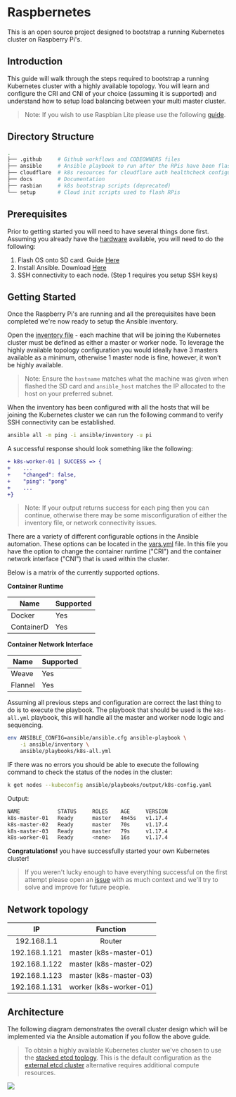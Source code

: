 # Raspbernetes

This is an open source project designed to bootstrap a running Kubernetes cluster on Raspberry Pi's.

## Introduction

This guide will walk through the steps required to bootstrap a running Kubernetes cluster with a highly available topology. You will learn and configure the CRI and CNI of your choice (assuming it is supported) and understand how to setup load balancing between your multi master cluster.

> Note: If you wish to use Raspbian Lite please use the following [guide](raspbian/README.md).

## Directory Structure

```bash
.
├── .github     # Github workflows and CODEOWNERS files
├── ansible     # Ansible playbook to run after the RPis have been flashed
├── cloudflare  # k8s resources for cloudflare auth healthcheck configuration
├── docs        # Documentation
├── rasbian     # k8s bootstrap scripts (deprecated)
└── setup       # Cloud init scripts used to flash RPis
```

## Prerequisites

Prior to getting started you will need to have several things done first. Assuming you already have the [hardware](#Hardware) available, you will need to do the following:

1. Flash OS onto SD card. Guide [Here](setup/README.md)
2. Install Ansible. Download [Here](https://docs.ansible.com/ansible/latest/installation_guide/intro_installation.html)
3. SSH connectivity to each node. (Step 1 requires you setup SSH keys)

## Getting Started

Once the Raspberry Pi's are running and all the prerequisites have been completed we're now ready to setup the Ansible inventory.

Open the [inventory file](ansible/inventory) - each machine that will be joining the Kubernetes cluster must be defined as either a master or worker node. To leverage the highly available topology configuration you would ideally have 3 masters available as a minimum, otherwise 1 master node is fine, however, it won't be highly available.

> Note: Ensure the `hostname` matches what the machine was given when flashed the SD card and `ansible_host` matches the IP allocated to the host on your preferred subnet.

When the inventory has been configured with all the hosts that will be joining the Kubernetes cluster we can run the following command to verify SSH connectivity can be established.

```bash
ansible all -m ping -i ansible/inventory -u pi
```

A successful response should look something like the following:

```diff
+ k8s-worker-01 | SUCCESS => {
+    ...
+    "changed": false,
+    "ping": "pong"
+    ...
+}
```

> Note: If your output returns success for each ping then you can continue, otherwise there may be some misconfiguration of either the inventory file, or network connectivity issues.

There are a variety of different configurable options in the Ansible automation. These options can be located in the [vars.yml](ansible/vars.yml) file. In this file you have the option to change the container runtime ("CRI") and the container network interface ("CNI") that is used within the cluster.

Below is a matrix of the currently supported options.

**Container Runtime**

| Name | Supported |
| ---- | --------- |
| Docker | Yes |
| ContainerD | Yes |

**Container Network Interface**

| Name | Supported |
| ---- | --------- |
| Weave | Yes |
| Flannel | Yes |

Assuming all previous steps and configuration are correct the last thing to do is to execute the playbook. The playbook that should be used is the `k8s-all.yml` playbook, this will handle all the master and worker node logic and sequencing.

```bash
env ANSIBLE_CONFIG=ansible/ansible.cfg ansible-playbook \
    -i ansible/inventory \
    ansible/playbooks/k8s-all.yml
```

IF there was no errors you should be able to execute the following command to check the status of the nodes in the cluster:

```bash
k get nodes --kubeconfig ansible/playbooks/output/k8s-config.yaml
```

Output:

```bash
NAME            STATUS     ROLES    AGE     VERSION
k8s-master-01   Ready      master   4m45s   v1.17.4
k8s-master-02   Ready      master   70s     v1.17.4
k8s-master-03   Ready      master   79s     v1.17.4
k8s-worker-01   Ready      <none>   16s     v1.17.4
```

**Congratulations!** you have successfully started your own Kubernetes cluster!

> If you weren't lucky enough to have everything successful on the first attempt please open an [issue](https://github.com/raspbernetes/k8s-cluster-installation/issues/new) with as much context and we'll try to solve and improve for future people.

## Network topology

|IP|Function|
| :---: | :---: |
|192.168.1.1|Router|
|192.168.1.121|master (k8s-master-01)|
|192.168.1.122|master (k8s-master-02)|
|192.168.1.123|master (k8s-master-03)|
|192.168.1.131|worker (k8s-worker-01)|

## Architecture

The following diagram demonstrates the overall cluster design which will be implemented via the Ansible automation if you follow the above guide.

> To obtain a highly available Kubernetes cluster we've chosen to use the [stacked etcd toplogy](https://kubernetes.io/docs/setup/production-environment/tools/kubeadm/ha-topology/#stacked-etcd-topology). This is the default configuration as the [external etcd cluster](https://kubernetes.io/docs/setup/production-environment/tools/kubeadm/ha-topology/#external-etcd-topology) alternative requires additional compute resources.

<img src="./docs/images/raspbernetes-cluster-design.png"/>
